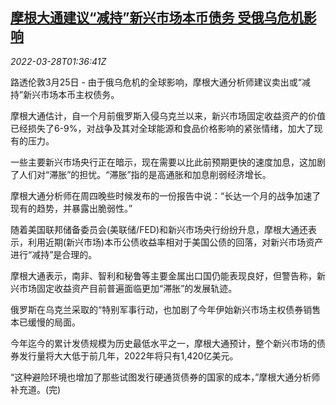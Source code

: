 <!--1648432863000-->
[摩根大通建议“减持”新兴市场本币债务 受俄乌危机影响](https://cn.reuters.com/article/jpmorgan-emerging-sovereign-bonds-0325-f-idCNKCS2LP041)
------

<div><i>2022-03-28T01:36:41Z</i></div><p>路透伦敦3月25日 - 由于俄乌危机的全球影响，摩根大通分析师建议卖出或“减持”新兴市场本币主权债务。</p><p>摩根大通估计，自一个月前俄罗斯入侵乌克兰以来，新兴市场固定收益资产的价值已经损失了6-9%，对战争及其对全球能源和食品价格影响的紧张情绪，加大了现有的压力。</p><p>一些主要新兴市场央行正在暗示，现在需要以比此前预期更快的速度加息，这加剧了人们对“滞胀”的担忧。“滞胀”指的是高通胀和加息削弱经济增长。</p><p>摩根大通分析师在周四晚些时候发布的一份报告中说：“长达一个月的战争加速了现有的趋势，并暴露出脆弱性。”</p><p>随着美国联邦储备委员会(美联储/FED)和新兴市场央行纷纷升息，摩根大通还表示，利用近期(新兴市场)本币公债收益率相对于美国公债的回落，对新兴市场资产进行“减持”是合理的。</p><p>摩根大通表示，南非、智利和秘鲁等主要金属出口国仍能表现良好，但警告称，新兴市场固定收益资产目前普遍面临更加“滞胀”的发展轨迹。</p><p>俄罗斯在乌克兰采取的“特别军事行动，也加剧了今年伊始新兴市场主权债券销售本已缓慢的局面。</p><p>今年迄今的累计发债规模为历史最低水平之一，摩根大通预计，整个新兴市场的债券发行量将大大低于前几年，2022年将只有1,420亿美元。</p><p>“这种避险环境也增加了那些试图发行硬通货债券的国家的成本，”摩根大通分析师补充道。(完)</p>
